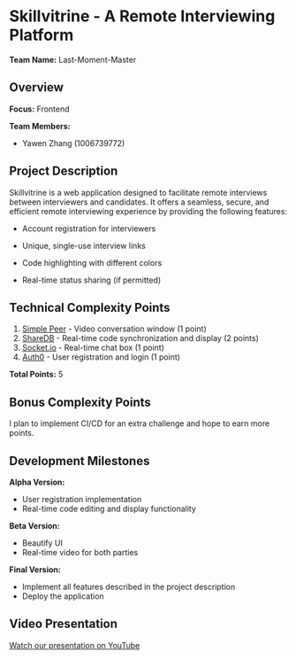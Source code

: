 # Skillvitrine - A Remote Interviewing Platform
**Team Name:** Last-Moment-Master

## Overview
**Focus:** Frontend

**Team Members:**
- Yawen Zhang (1006739772)

## Project Description
Skillvitrine is a web application designed to facilitate remote interviews between interviewers and candidates. It offers a seamless, secure, and efficient remote interviewing experience by providing the following features:

- Account registration for interviewers
- Unique, single-use interview links

- Code highlighting with different colors
- Real-time status sharing (if permitted)

## Technical Complexity Points
1. [Simple Peer](https://github.com/feross/simple-peer) - Video conversation window (1 point)
2. [ShareDB](https://github.com/share/sharedb) - Real-time code synchronization and display (2 points)
3. [Socket.io](https://socket.io/) - Real-time chat box (1 point)
4. [Auth0](https://auth0.com/) - User registration and login (1 point)

**Total Points:** 5

## Bonus Complexity Points
I plan to implement CI/CD for an extra challenge and hope to earn more points.

## Development Milestones
**Alpha Version:**
- User registration implementation
- Real-time code editing and display functionality

**Beta Version:**
- Beautify UI
- Real-time video for both parties

**Final Version:**
- Implement all features described in the project description
- Deploy the application

## Video Presentation
[Watch our presentation on YouTube](https://www.youtube.com/watch?v=e5UW5pq7tng)
